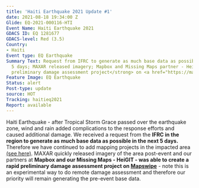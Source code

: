 ```yaml
---
title: 'Haiti Earthquake 2021 Update #1'
date: 2021-08-18 19:34:00 Z
Glide: EQ-2021-000116-HTI
Event Name: Haiti Earthquake 2021
GDACS ID: EQ 1281677
GDACS-level: Red (3.5)
Country:
- Haiti
Event type: EQ Earthquake
Summary Text: Request from IFRC to generate as much base data as possible in the next
  5 days; MAXAR released imagery; Mapbox and Missing Maps partner - HeiGIT - rapid
  preliminary damage assessment project</strong> on <a href="https://mapswipe.org/">Mapswipe</a>;
Feature Image: EQ Earthquake
Status: alert
Post-type: update
source: HOT
Tracking: haitieq2021
Report: available
---
```


Haiti Earthquake - after Tropical Storm Grace passed over the earthquake zone, wind and rain added complications to the response efforts and caused additional damage. We received a request from the <strong>IFRC in the region to generate as much base data as possible in the next 5 days.</strong> Therefore we have continued to add mapping projects in the impacted area <a href="https://tasks.hotosm.org/explore?campaign=Haiti%20Earthquake%202021">(see here)</a>. MAXAR quickly released imagery of the area post-event and our partners at <strong>Mapbox and our Missing Maps - HeiGIT - was able to create a rapid preliminary damage assessment project on <a href="https://mapswipe.org/">Mapswipe</a></strong> - note this is an experimental way to do remote damage assessment and therefore our priority will remain generating the pre-event base data.